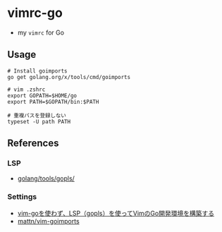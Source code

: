 # vimrc-go
- my `vimrc` for Go

## Usage
```shell
# Install goimports
go get golang.org/x/tools/cmd/goimports

# vim .zshrc
export GOPATH=$HOME/go
export PATH=$GOPATH/bin:$PATH

# 重複パスを登録しない
typeset -U path PATH
```

## References
### LSP
- [golang/tools/gopls/](https://github.com/golang/tools/tree/master/gopls)

### Settings
- [vim-goを使わず、LSP（gopls）を使ってVimのGo開発環境を構築する](https://budougumi0617.github.io/2020/07/24/make_vimrc_with_lsp/)
- [mattn/vim-goimports](https://github.com/mattn/vim-goimports)
